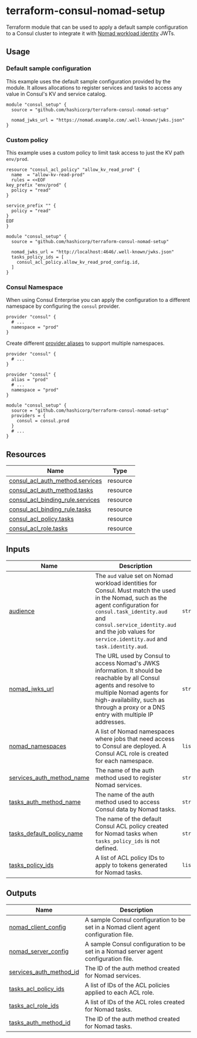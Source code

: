 # terraform-consul-nomad-setup

Terraform module that can be used to apply a default sample configuration to a
Consul cluster to integrate it with [Nomad workload identity][nomad_wid] JWTs.

## Usage

### Default sample configuration

This example uses the default sample configuration provided by the module. It
allows allocations to register services and tasks to access any value in
Consul's KV and service catalog.

```hcl
module "consul_setup" {
  source = "github.com/hashicorp/terraform-consul-nomad-setup"

  nomad_jwks_url = "https://nomad.example.com/.well-known/jwks.json"
}
```

### Custom policy

This example uses a custom policy to limit task access to just the KV path
`env/prod`.

```hcl
resource "consul_acl_policy" "allow_kv_read_prod" {
  name  = "allow-kv-read-prod"
  rules = <<EOF
key_prefix "env/prod" {
  policy = "read"
}

service_prefix "" {
  policy = "read"
}
EOF
}

module "consul_setup" {
  source = "github.com/hashicorp/terraform-consul-nomad-setup"

  nomad_jwks_url = "http://localhost:4646/.well-known/jwks.json"
  tasks_policy_ids = [
    consul_acl_policy.allow_kv_read_prod_config.id,
  ]
}
```

### Consul Namespace

When using Consul Enterprise you can apply the configuration to a different
namespace by configuring the `consul` provider.

```hcl
provider "consul" {
  # ...
  namespace = "prod"
}
```

Create different [provider aliases][tf_provider_alias] to support multiple
namespaces.

```hcl
provider "consul" {
  # ...
}

provider "consul" {
  alias = "prod"
  # ...
  namespace = "prod"
}

module "consul_setup" {
  source = "github.com/hashicorp/terraform-consul-nomad-setup"
  providers = {
    consul = consul.prod
  }
  # ...
}
```

## Resources

| Name | Type |
|------|------|
| [consul_acl_auth_method.services](https://registry.terraform.io/providers/hashicorp/consul/latest/docs/resources/acl_auth_method) | resource |
| [consul_acl_auth_method.tasks](https://registry.terraform.io/providers/hashicorp/consul/latest/docs/resources/acl_auth_method) | resource |
| [consul_acl_binding_rule.services](https://registry.terraform.io/providers/hashicorp/consul/latest/docs/resources/acl_binding_rule) | resource |
| [consul_acl_binding_rule.tasks](https://registry.terraform.io/providers/hashicorp/consul/latest/docs/resources/acl_binding_rule) | resource |
| [consul_acl_policy.tasks](https://registry.terraform.io/providers/hashicorp/consul/latest/docs/resources/acl_policy) | resource |
| [consul_acl_role.tasks](https://registry.terraform.io/providers/hashicorp/consul/latest/docs/resources/acl_role) | resource |

## Inputs

| Name | Description | Type | Default | Required |
|------|-------------|------|---------|:--------:|
| <a name="input_audience"></a> [audience](#input\_audience) | The `aud` value set on Nomad workload identities for Consul. Must match the used in the Nomad, such as the agent configuration for `consul.task_identity.aud` and `consul.service_identity.aud` and the job values for `service.identity.aud` and `task.identity.aud`. | `string` | `"consul.io"` | no |
| <a name="input_nomad_jwks_url"></a> [nomad\_jwks\_url](#input\_nomad\_jwks\_url) | The URL used by Consul to access Nomad's JWKS information. It should be reachable by all Consul agents and resolve to multiple Nomad agents for high-availability, such as through a proxy or a DNS entry with multiple IP addresses. | `string` | n/a | yes |
| <a name="input_nomad_namespaces"></a> [nomad\_namespaces](#input\_nomad\_namespaces) | A list of Nomad namespaces where jobs that need access to Consul are deployed. A Consul ACL role is created for each namespace. | `list(string)` | <pre>[<br>  "default"<br>]</pre> | no |
| <a name="input_services_auth_method_name"></a> [services\_auth\_method\_name](#input\_services\_auth\_method\_name) | The name of the auth method used to register Nomad services. | `string` | `"nomad-services"` | no |
| <a name="input_tasks_auth_method_name"></a> [tasks\_auth\_method\_name](#input\_tasks\_auth\_method\_name) | The name of the auth method used to access Consul data by Nomad tasks. | `string` | `"nomad-tasks"` | no |
| <a name="input_tasks_default_policy_name"></a> [tasks\_default\_policy\_name](#input\_tasks\_default\_policy\_name) | The name of the default Consul ACL policy created for Nomad tasks when `tasks_policy_ids` is not defined. | `string` | `"nomad-task"` | no |
| <a name="input_tasks_policy_ids"></a> [tasks\_policy\_ids](#input\_tasks\_policy\_ids) | A list of ACL policy IDs to apply to tokens generated for Nomad tasks. | `list(string)` | `[]` | no |

## Outputs

| Name | Description |
|------|-------------|
| <a name="output_nomad_client_config"></a> [nomad\_client\_config](#output\_nomad\_client\_config) | A sample Consul configuration to be set in a Nomad client agent configuration file. |
| <a name="output_nomad_server_config"></a> [nomad\_server\_config](#output\_nomad\_server\_config) | A sample Consul configuration to be set in a Nomad server agent configuration file. |
| <a name="output_services_auth_method_id"></a> [services\_auth\_method\_id](#output\_services\_auth\_method\_id) | The ID of the auth method created for Nomad services. |
| <a name="output_tasks_acl_policy_ids"></a> [tasks\_acl\_policy\_ids](#output\_tasks\_acl\_policy\_ids) | A list of IDs of the ACL policies applied to each ACL role. |
| <a name="output_tasks_acl_role_ids"></a> [tasks\_acl\_role\_ids](#output\_tasks\_acl\_role\_ids) | A list of IDs of the ACL roles created for Nomad tasks. |
| <a name="output_tasks_auth_method_id"></a> [tasks\_auth\_method\_id](#output\_tasks\_auth\_method\_id) | The ID of the auth method created for Nomad tasks. |

[nomad_wid]: https://developer.hashicorp.com/nomad/docs/concepts/workload-identity
[tf_provider_alias]: https://developer.hashicorp.com/terraform/language/providers/configuration#alias-multiple-provider-configurations
